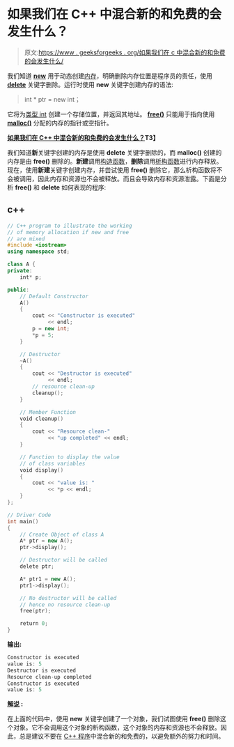 # 如果我们在 C++ 中混合新的和免费的会发生什么？

> 原文:[https://www . geeksforgeeks . org/如果我们在 c 中混合新的和免费的会发生什么/](https://www.geeksforgeeks.org/what-happens-if-we-mix-new-and-free-in-c/)

我们知道 **[new](https://www.geeksforgeeks.org/new-and-delete-operators-in-cpp-for-dynamic-memory/)** 用于动态创建[内存](https://www.geeksforgeeks.org/dynamic-memory-allocation-in-c-using-malloc-calloc-free-and-realloc/)，明确删除内存位置是程序员的责任，使用 [**delete**](https://www.geeksforgeeks.org/delete-in-c/) 关键字删除。运行时使用 **new** 关键字创建内存的语法:

> int * ptr = new int；

它将为[类型 int](https://www.geeksforgeeks.org/c-data-types/) 创建一个存储位置，并返回其地址。 **[free()](https://www.geeksforgeeks.org/g-fact-30/)** 只能用于指向使用 **[malloc()](https://www.geeksforgeeks.org/malloc-vs-new/)** 分配的内存的指针或空指针。

**<u>如果我们在 C++ 中混合新的和免费的会发生什么？</u>T3】**

我们知道**新**关键字创建的内存是使用 **delete** 关键字删除的，而 **malloc()** 创建的内存是由 **free()** 删除的。**新建**调用[构造函数](https://www.geeksforgeeks.org/constructors-c/)，**删除**调用[析构函数](https://www.geeksforgeeks.org/destructors-c/)进行内存释放。现在，使用**新建**关键字创建内存，并尝试使用 **free()** 删除它，那么析构函数将不会被调用，因此内存和资源也不会被释放。而且会导致内存和资源泄露。下面是分析 **free()** 和 **delete** 如何表现的程序:

## c++

```cpp
// C++ program to illustrate the working
// of memory allocation if new and free
// are mixed
#include <iostream>
using namespace std;

class A {
private:
    int* p;

public:
    // Default Constructor
    A()
    {
        cout << "Constructor is executed"
             << endl;
        p = new int;
        *p = 5;
    }

    // Destructor
    ~A()
    {
        cout << "Destructor is executed"
             << endl;
        // resource clean-up
        cleanup();
    }

    // Member Function
    void cleanup()
    {
        cout << "Resource clean-"
             << "up completed" << endl;
    }

    // Function to display the value
    // of class variables
    void display()
    {
        cout << "value is: "
             << *p << endl;
    }
};

// Driver Code
int main()
{
    // Create Object of class A
    A* ptr = new A();
    ptr->display();

    // Destructor will be called
    delete ptr;

    A* ptr1 = new A();
    ptr1->display();

    // No destructor will be called
    // hence no resource clean-up
    free(ptr);

    return 0;
}
```

**输出:**

```cpp
Constructor is executed
value is: 5
Destructor is executed
Resource clean-up completed
Constructor is executed
value is: 5

```

**<u>解说</u> :**

在上面的代码中，使用 **new** 关键字创建了一个对象，我们试图使用 **free()** 删除这个对象。它不会调用这个对象的析构函数，这个对象的内存和资源也不会释放。因此，总是建议不要在 [C++ 程序](https://www.geeksforgeeks.org/c-plus-plus/)中混合新的和免费的，以避免额外的努力和时间。